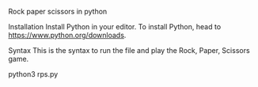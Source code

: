 Rock paper scissors in python



Installation
Install Python in your editor. To install Python, head to https://www.python.org/downloads.


Syntax
This is the syntax to run the file and play the Rock, Paper, Scissors game.

python3 rps.py
